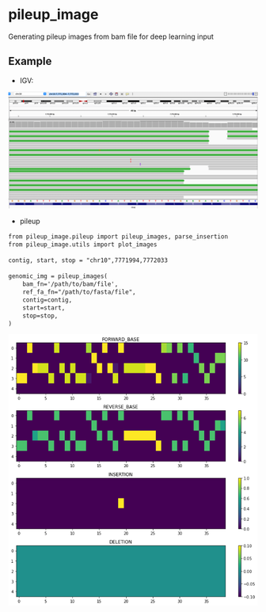 # pileup_image #

Generating pileup images from bam file for deep learning input


## Example ##

- IGV:

![](img/igv.png)


- pileup

```
from pileup_image.pileup import pileup_images, parse_insertion
from pileup_image.utils import plot_images

contig, start, stop = "chr10",7771994,7772033

genomic_img = pileup_images(
    bam_fn='/path/to/bam/file',
    ref_fa_fn="/path/to/fasta/file",
    contig=contig,
    start=start,
    stop=stop,
)
```

![](img/pileup.png)